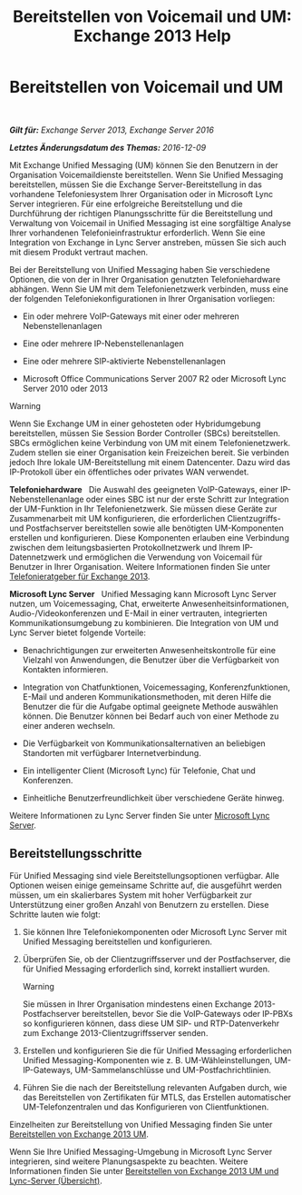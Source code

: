 ﻿---
title: 'Bereitstellen von Voicemail und UM: Exchange 2013 Help'
TOCTitle: Bereitstellen von Voicemail und UM
ms:assetid: 3df61b62-a1e4-41fb-969c-319189ae4e42
ms:mtpsurl: https://technet.microsoft.com/de-de/library/JJ673519(v=EXCHG.150)
ms:contentKeyID: 50475439
ms.date: 04/24/2018
mtps_version: v=EXCHG.150
ms.translationtype: HT
---

# Bereitstellen von Voicemail und UM

 

_**Gilt für:** Exchange Server 2013, Exchange Server 2016_

_**Letztes Änderungsdatum des Themas:** 2016-12-09_

Mit Exchange Unified Messaging (UM) können Sie den Benutzern in der Organisation Voicemaildienste bereitstellen. Wenn Sie Unified Messaging bereitstellen, müssen Sie die Exchange Server-Bereitstellung in das vorhandene Telefoniesystem Ihrer Organisation oder in Microsoft Lync Server integrieren. Für eine erfolgreiche Bereitstellung und die Durchführung der richtigen Planungsschritte für die Bereitstellung und Verwaltung von Voicemail in Unified Messaging ist eine sorgfältige Analyse Ihrer vorhandenen Telefonieinfrastruktur erforderlich. Wenn Sie eine Integration von Exchange in Lync Server anstreben, müssen Sie sich auch mit diesem Produkt vertraut machen.

Bei der Bereitstellung von Unified Messaging haben Sie verschiedene Optionen, die von der in Ihrer Organisation genutzten Telefoniehardware abhängen. Wenn Sie UM mit dem Telefonienetzwerk verbinden, muss eine der folgenden Telefoniekonfigurationen in Ihrer Organisation vorliegen:

  - Ein oder mehrere VoIP-Gateways mit einer oder mehreren Nebenstellenanlagen

  - Eine oder mehrere IP-Nebenstellenanlagen

  - Eine oder mehrere SIP-aktivierte Nebenstellenanlagen

  - Microsoft Office Communications Server 2007 R2 oder Microsoft Lync Server 2010 oder 2013


> [!WARNING]
> Wenn Sie Exchange UM in einer gehosteten oder Hybridumgebung bereitstellen, müssen Sie Session Border Controller (SBCs) bereitstellen. SBCs ermöglichen keine Verbindung von UM mit einem Telefonienetzwerk. Zudem stellen sie einer Organisation kein Freizeichen bereit. Sie verbinden jedoch Ihre lokale UM-Bereitstellung mit einem Datencenter. Dazu wird das IP-Protokoll über ein öffentliches oder privates WAN verwendet.



**Telefoniehardware**   Die Auswahl des geeigneten VoIP-Gateways, einer IP-Nebenstellenanlage oder eines SBC ist nur der erste Schritt zur Integration der UM-Funktion in Ihr Telefonienetzwerk. Sie müssen diese Geräte zur Zusammenarbeit mit UM konfigurieren, die erforderlichen Clientzugriffs- und Postfachserver bereitstellen sowie alle benötigten UM-Komponenten erstellen und konfigurieren. Diese Komponenten erlauben eine Verbindung zwischen dem leitungsbasierten Protokollnetzwerk und Ihrem IP-Datennetzwerk und ermöglichen die Verwendung von Voicemail für Benutzer in Ihrer Organisation. Weitere Informationen finden Sie unter [Telefonieratgeber für Exchange 2013](https://technet.microsoft.com/de-de/library/Ee364753(v=EXCHG.150)).

**Microsoft Lync Server**   Unified Messaging kann Microsoft Lync Server nutzen, um Voicemessaging, Chat, erweiterte Anwesenheitsinformationen, Audio-/Videokonferenzen und E-Mail in einer vertrauten, integrierten Kommunikationsumgebung zu kombinieren. Die Integration von UM und Lync Server bietet folgende Vorteile:

  - Benachrichtigungen zur erweiterten Anwesenheitskontrolle für eine Vielzahl von Anwendungen, die Benutzer über die Verfügbarkeit von Kontakten informieren.

  - Integration von Chatfunktionen, Voicemessaging, Konferenzfunktionen, E-Mail und anderen Kommunikationsmethoden, mit deren Hilfe die Benutzer die für die Aufgabe optimal geeignete Methode auswählen können. Die Benutzer können bei Bedarf auch von einer Methode zu einer anderen wechseln.

  - Die Verfügbarkeit von Kommunikationsalternativen an beliebigen Standorten mit verfügbarer Internetverbindung.

  - Ein intelligenter Client (Microsoft Lync) für Telefonie, Chat und Konferenzen.

  - Einheitliche Benutzerfreundlichkeit über verschiedene Geräte hinweg.

Weitere Informationen zu Lync Server finden Sie unter [Microsoft Lync Server](https://go.microsoft.com/fwlink/p/?linkid=265752).

## Bereitstellungsschritte

Für Unified Messaging sind viele Bereitstellungsoptionen verfügbar. Alle Optionen weisen einige gemeinsame Schritte auf, die ausgeführt werden müssen, um ein skalierbares System mit hoher Verfügbarkeit zur Unterstützung einer großen Anzahl von Benutzern zu erstellen. Diese Schritte lauten wie folgt:

1.  Sie können Ihre Telefoniekomponenten oder Microsoft Lync Server mit Unified Messaging bereitstellen und konfigurieren.

2.  Überprüfen Sie, ob der Clientzugriffsserver und der Postfachserver, die für Unified Messaging erforderlich sind, korrekt installiert wurden.
    

    > [!WARNING]
    > Sie müssen in Ihrer Organisation mindestens einen Exchange 2013-Postfachserver bereitstellen, bevor Sie die VoIP-Gateways oder IP-PBXs so konfigurieren können, dass diese UM SIP- und RTP-Datenverkehr zum Exchange 2013-Clientzugriffsserver senden.



3.  Erstellen und konfigurieren Sie die für Unified Messaging erforderlichen Unified Messaging-Komponenten wie z. B. UM-Wähleinstellungen, UM-IP-Gateways, UM-Sammelanschlüsse und UM-Postfachrichtlinien.

4.  Führen Sie die nach der Bereitstellung relevanten Aufgaben durch, wie das Bereitstellen von Zertifikaten für MTLS, das Erstellen automatischer UM-Telefonzentralen und das Konfigurieren von Clientfunktionen.

Einzelheiten zur Bereitstellung von Unified Messaging finden Sie unter [Bereitstellen von Exchange 2013 UM](deploy-exchange-2013-um-exchange-2013-help.md).

Wenn Sie Ihre Unified Messaging-Umgebung in Microsoft Lync Server integrieren, sind weitere Planungsaspekte zu beachten. Weitere Informationen finden Sie unter [Bereitstellen von Exchange 2013 UM und Lync-Server (Übersicht)](deploying-exchange-2013-um-and-lync-server-overview-exchange-2013-help.md).


